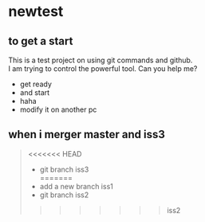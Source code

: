 # newtest

## to get a start

This is a test project on using git commands and github.  
I am trying to control the powerful tool. Can you help me?

- get ready
- and start
- haha
- modify it on another pc

## when i merger master and iss3  

>  <<<<<<< HEAD  
>  - git branch iss3  
>  =======  
>  - add a new branch iss1  
>  - git branch iss2  
>  >>>>>>> iss2  
